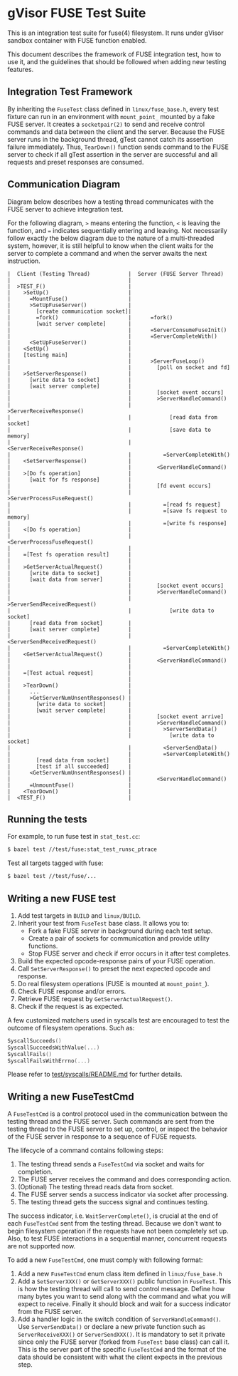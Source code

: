 # gVisor FUSE Test Suite

This is an integration test suite for fuse(4) filesystem. It runs under gVisor
sandbox container with FUSE function enabled.

This document describes the framework of FUSE integration test, how to use it,
and the guidelines that should be followed when adding new testing features.

## Integration Test Framework

By inheriting the `FuseTest` class defined in `linux/fuse_base.h`, every test
fixture can run in an environment with `mount_point_` mounted by a fake FUSE
server. It creates a `socketpair(2)` to send and receive control commands and
data between the client and the server. Because the FUSE server runs in the
background thread, gTest cannot catch its assertion failure immediately. Thus,
`TearDown()` function sends command to the FUSE server to check if all gTest
assertion in the server are successful and all requests and preset responses are
consumed.

## Communication Diagram

Diagram below describes how a testing thread communicates with the FUSE server
to achieve integration test.

For the following diagram, `>` means entering the function, `<` is leaving the
function, and `=` indicates sequentially entering and leaving. Not necessarily
follow exactly the below diagram due to the nature of a multi-threaded system,
however, it is still helpful to know when the client waits for the server to
complete a command and when the server awaits the next instruction.

```
|  Client (Testing Thread)            |  Server (FUSE Server Thread)
|                                     |
|  >TEST_F()                          |
|    >SetUp()                         |
|      =MountFuse()                   |
|      >SetUpFuseServer()             |
|        [create communication socket]|
|        =fork()                      |      =fork()
|        [wait server complete]       |
|                                     |      =ServerConsumeFuseInit()
|                                     |      =ServerCompleteWith()
|      <SetUpFuseServer()             |
|    <SetUp()                         |
|    [testing main]                   |
|                                     |      >ServerFuseLoop()
|                                     |        [poll on socket and fd]
|    >SetServerResponse()             |
|      [write data to socket]         |
|      [wait server complete]         |
|                                     |        [socket event occurs]
|                                     |        >ServerHandleCommand()
|                                     |          >ServerReceiveResponse()
|                                     |            [read data from socket]
|                                     |            [save data to memory]
|                                     |          <ServerReceiveResponse()
|                                     |          =ServerCompleteWith()
|    <SetServerResponse()             |
|                                     |        <ServerHandleCommand()
|    >[Do fs operation]               |
|      [wait for fs response]         |
|                                     |        [fd event occurs]
|                                     |        >ServerProcessFuseRequest()
|                                     |          =[read fs request]
|                                     |          =[save fs request to memory]
|                                     |          =[write fs response]
|    <[Do fs operation]               |
|                                     |        <ServerProcessFuseRequest()
|                                     |
|    =[Test fs operation result]      |
|                                     |
|    >GetServerActualRequest()        |
|      [write data to socket]         |
|      [wait data from server]        |
|                                     |        [socket event occurs]
|                                     |        >ServerHandleCommand()
|                                     |          >ServerSendReceivedRequest()
|                                     |            [write data to socket]
|      [read data from socket]        |
|      [wait server complete]         |
|                                     |          <ServerSendReceivedRequest()
|                                     |          =ServerCompleteWith()
|    <GetServerActualRequest()        |
|                                     |        <ServerHandleCommand()
|                                     |
|    =[Test actual request]           |
|                                     |
|    >TearDown()                      |
|      ...                            |
|      >GetServerNumUnsentResponses() |
|        [write data to socket]       |
|        [wait server complete]       |
|                                     |        [socket event arrive]
|                                     |        >ServerHandleCommand()
|                                     |          >ServerSendData()
|                                     |            [write data to socket]
|                                     |          <ServerSendData()
|                                     |          =ServerCompleteWith()
|        [read data from socket]      |
|        [test if all succeeded]      |
|      <GetServerNumUnsentResponses() |
|                                     |        <ServerHandleCommand()
|      =UnmountFuse()                 |
|    <TearDown()                      |
|  <TEST_F()                          |
```

## Running the tests

For example, to run fuse test in `stat_test.cc`:

```bash
$ bazel test //test/fuse:stat_test_runsc_ptrace
```

Test all targets tagged with fuse:

```bash
$ bazel test //test/fuse/...
```

## Writing a new FUSE test

1.  Add test targets in `BUILD` and `linux/BUILD`.
2.  Inherit your test from `FuseTest` base class. It allows you to:
    -   Fork a fake FUSE server in background during each test setup.
    -   Create a pair of sockets for communication and provide utility
        functions.
    -   Stop FUSE server and check if error occurs in it after test completes.
3.  Build the expected opcode-response pairs of your FUSE operation.
4.  Call `SetServerResponse()` to preset the next expected opcode and response.
5.  Do real filesystem operations (FUSE is mounted at `mount_point_`).
6.  Check FUSE response and/or errors.
7.  Retrieve FUSE request by `GetServerActualRequest()`.
8.  Check if the request is as expected.

A few customized matchers used in syscalls test are encouraged to test the
outcome of filesystem operations. Such as:

```cc
SyscallSucceeds()
SyscallSucceedsWithValue(...)
SyscallFails()
SyscallFailsWithErrno(...)
```

Please refer to [test/syscalls/README.md](../syscalls/README.md) for further
details.

## Writing a new FuseTestCmd

A `FuseTestCmd` is a control protocol used in the communication between the
testing thread and the FUSE server. Such commands are sent from the testing
thread to the FUSE server to set up, control, or inspect the behavior of the
FUSE server in response to a sequence of FUSE requests.

The lifecycle of a command contains following steps:

1.  The testing thread sends a `FuseTestCmd` via socket and waits for
    completion.
2.  The FUSE server receives the command and does corresponding action.
3.  (Optional) The testing thread reads data from socket.
4.  The FUSE server sends a success indicator via socket after processing.
5.  The testing thread gets the success signal and continues testing.

The success indicator, i.e. `WaitServerComplete()`, is crucial at the end of
each `FuseTestCmd` sent from the testing thread. Because we don't want to begin
filesystem operation if the requests have not been completely set up. Also, to
test FUSE interactions in a sequential manner, concurrent requests are not
supported now.

To add a new `FuseTestCmd`, one must comply with following format:

1.  Add a new `FuseTestCmd` enum class item defined in `linux/fuse_base.h`
2.  Add a `SetServerXXX()` or `GetServerXXX()` public function in `FuseTest`.
    This is how the testing thread will call to send control message. Define how
    many bytes you want to send along with the command and what you will expect
    to receive. Finally it should block and wait for a success indicator from
    the FUSE server.
3.  Add a handler logic in the switch condition of `ServerHandleCommand()`. Use
    `ServerSendData()` or declare a new private function such as
    `ServerReceiveXXX()` or `ServerSendXXX()`. It is mandatory to set it private
    since only the FUSE server (forked from `FuseTest` base class) can call it.
    This is the server part of the specific `FuseTestCmd` and the format of the
    data should be consistent with what the client expects in the previous step.
